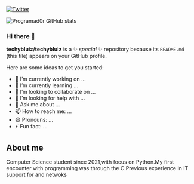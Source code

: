 
[![Twitter](https://img.shields.io/badge/Twitter-1DA1F2?style=for-the-badge&logo=twitter&logoColor=white)](https://twitter.com/biihlz_)

![Programad0r GitHub stats](https://github-readme-stats.vercel.app/api?username=techybluiz&show_icons=true&color=purple)


### Hi there 👋

**techybluiz/techybluiz** is a ✨ _special_ ✨ repository because its `README.md` (this file) appears on your GitHub profile.

Here are some ideas to get you started:

- 🔭 I’m currently working on ...
- 🌱 I’m currently learning ...
- 👯 I’m looking to collaborate on ...
- 🤔 I’m looking for help with ...
- 💬 Ask me about ...
- 📫 How to reach me: ...
- 😄 Pronouns: ...
- ⚡ Fun fact: ...

## About me

Computer Science student since 2021,with focus on Python.My first encounter with programming was through the C.Previous experience in IT support for and netwoks

